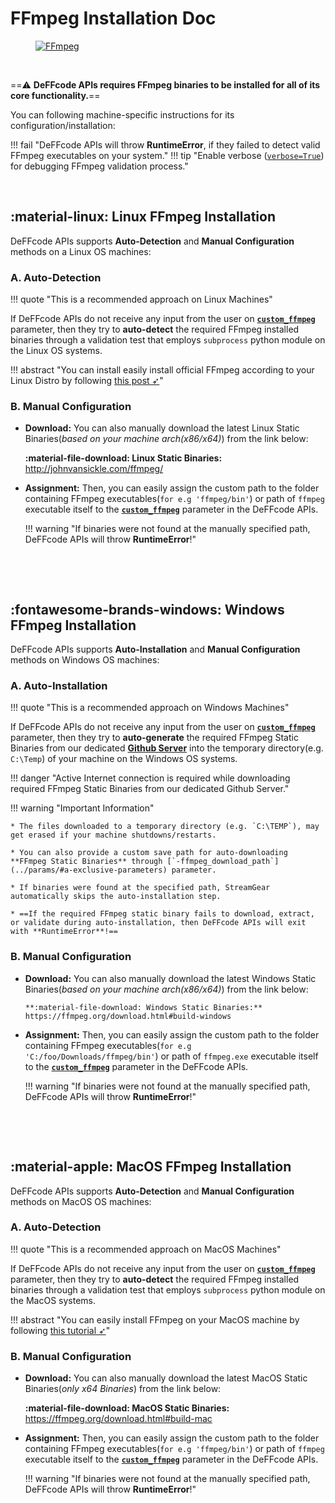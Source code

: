 <!--
===============================================
DeFFcode library source-code is deployed under the Apache 2.0 License:

Copyright (c) 2021 Abhishek Thakur(@abhiTronix) <abhi.una12@gmail.com>

Licensed under the Apache License, Version 2.0 (the "License");
you may not use this file except in compliance with the License.
You may obtain a copy of the License at

   http://www.apache.org/licenses/LICENSE-2.0

Unless required by applicable law or agreed to in writing, software
distributed under the License is distributed on an "AS IS" BASIS,
WITHOUT WARRANTIES OR CONDITIONS OF ANY KIND, either express or implied.
See the License for the specific language governing permissions and
limitations under the License.
===============================================
-->

# FFmpeg Installation Doc

<figure>
  <a href="http://ffmpeg.org/"><img src="../../assets/images/ffmpeg.png" loading="lazy" alt="FFmpeg"/></a>
</figure>

&thinsp;

==:warning: **DeFFcode APIs requires FFmpeg binaries to be installed for all of its core functionality.**==


You can following machine-specific instructions for its configuration/installation:

!!! fail "DeFFcode APIs will throw **RuntimeError**, if they failed to detect valid FFmpeg executables on your system."
!!! tip "Enable verbose ([`verbose=True`](../../reference/ffdecoder/params/#verbose)) for debugging FFmpeg validation process."

&thinsp;

## :material-linux: Linux FFmpeg Installation

DeFFcode APIs supports **Auto-Detection** and **Manual Configuration** methods on a Linux OS machines:

### A. Auto-Detection 

!!! quote "This is a recommended approach on Linux Machines"

If DeFFcode APIs do not receive any input from the user on [**`custom_ffmpeg`**](../../reference/ffdecoder/params/#custom_ffmpeg) parameter, then they try to **auto-detect** the required FFmpeg installed binaries through a validation test that employs `subprocess` python module on the Linux OS systems.

!!! abstract "You can install easily install official FFmpeg according to your Linux Distro by following [this post ➶](https://www.tecmint.com/install-ffmpeg-in-linux/)"


### B. Manual Configuration

* **Download:** You can also manually download the latest Linux Static Binaries(*based on your machine arch(x86/x64)*) from the link below:

    **:material-file-download: Linux Static Binaries:** http://johnvansickle.com/ffmpeg/

* **Assignment:** Then, you can easily assign the custom path to the folder containing FFmpeg executables(`for e.g 'ffmpeg/bin'`)  or path of `ffmpeg` executable itself to the [**`custom_ffmpeg`**](../../reference/ffdecoder/params/#custom_ffmpeg) parameter in the DeFFcode APIs.

    !!! warning "If binaries were not found at the manually specified path, DeFFcode APIs will throw **RuntimeError**!"

&nbsp;

&nbsp;

## :fontawesome-brands-windows: Windows FFmpeg Installation

DeFFcode APIs supports **Auto-Installation** and **Manual Configuration** methods on Windows OS machines:

### A. Auto-Installation

!!! quote "This is a recommended approach on Windows Machines"

If DeFFcode APIs do not receive any input from the user on [**`custom_ffmpeg`**](../../reference/ffdecoder/params/#custom_ffmpeg) parameter, then they try to **auto-generate** the required FFmpeg Static Binaries from our dedicated [**Github Server**](https://github.com/abhiTronix/FFmpeg-Builds) into the temporary directory(e.g. `C:\Temp`) of your machine on the Windows OS systems.


!!! danger "Active Internet connection is required while downloading required FFmpeg Static Binaries from our dedicated Github Server."

!!! warning "Important Information"

    * The files downloaded to a temporary directory (e.g. `C:\TEMP`), may get erased if your machine shutdowns/restarts.

    * You can also provide a custom save path for auto-downloading **FFmpeg Static Binaries** through [`-ffmpeg_download_path`](../params/#a-exclusive-parameters) parameter.

    * If binaries were found at the specified path, StreamGear automatically skips the auto-installation step.

    * ==If the required FFmpeg static binary fails to download, extract, or validate during auto-installation, then DeFFcode APIs will exit with **RuntimeError**!==


### B. Manual Configuration

* **Download:** You can also manually download the latest Windows Static Binaries(*based on your machine arch(x86/x64)*) from the link below:
   
      **:material-file-download: Windows Static Binaries:** https://ffmpeg.org/download.html#build-windows

*  **Assignment:** Then, you can easily assign the custom path to the folder containing FFmpeg executables(`for e.g 'C:/foo/Downloads/ffmpeg/bin'`) or path of `ffmpeg.exe` executable itself to the [**`custom_ffmpeg`**](../../reference/ffdecoder/params/#custom_ffmpeg) parameter in the DeFFcode APIs.

    !!! warning "If binaries were not found at the manually specified path, DeFFcode APIs will throw **RuntimeError**!"


&nbsp;

&nbsp;

## :material-apple: MacOS FFmpeg Installation

DeFFcode APIs supports **Auto-Detection** and **Manual Configuration** methods on MacOS OS machines:

### A. Auto-Detection

!!! quote "This is a recommended approach on MacOS Machines"

If DeFFcode APIs do not receive any input from the user on [**`custom_ffmpeg`**](../../reference/ffdecoder/params/#custom_ffmpeg) parameter, then they try to **auto-detect** the required FFmpeg installed binaries through a validation test that employs `subprocess` python module on the MacOS systems.

!!! abstract "You can easily install FFmpeg on your MacOS machine by following [this tutorial ➶](https://trac.ffmpeg.org/wiki/CompilationGuide/macOS)"

### B. Manual Configuration

* **Download:** You can also manually download the latest MacOS Static Binaries(*only x64 Binaries*) from the link below:
  
    **:material-file-download: MacOS Static Binaries:** https://ffmpeg.org/download.html#build-mac

* **Assignment:** Then, you can easily assign the custom path to the folder containing FFmpeg executables(`for e.g 'ffmpeg/bin'`) or path of `ffmpeg` executable itself to the [**`custom_ffmpeg`**](../../reference/ffdecoder/params/#custom_ffmpeg) parameter in the DeFFcode APIs.


    !!! warning "If binaries were not found at the manually specified path, DeFFcode APIs will throw **RuntimeError**!"

   
&nbsp;

